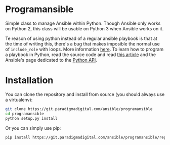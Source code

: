 # Programansible

Simple class to manage Ansible within Python. Though Ansible only works on Python 2, this class will be usable on Python 3 when Ansible works on it.

Te reason of using python instead of a regular ansible playbook is that at the time of writing this, there's a bug that makes imposible the normal use of `include_role` with loops. More information [here](https://github.com/ansible/ansible/issues/21285). To learn how to program a playbook in Python, read the source code and read [this article](https://serversforhackers.com/running-ansible-2-programmatically) and the Ansible's page dedicated to the [Python API](http://docs.ansible.com/ansible/dev_guide/developing_api.html#python-api-2-0).


# Installation

You can clone the repository and install from source (you should always use a virtualenv):

```bash
git clone https://git.paradigmadigital.com/ansible/programansible
cd programansible
python setup.py install
```

Or you can simply use pip:

```bash
pip install https://git.paradigmadigital.com/ansible/programansible/repository/archive.tar.gz?ref=v0.1
```

